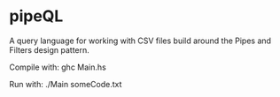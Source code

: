 # pipeQL
A query language for working with CSV files build around the Pipes and Filters design pattern.


Compile with: ghc Main.hs

Run with: ./Main someCode.txt
